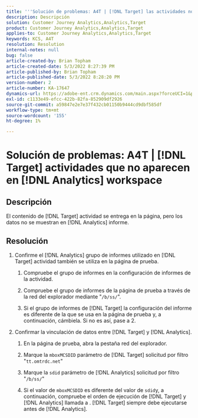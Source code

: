 ```yaml
---
title: '''Solución de problemas: A4T | [!DNL Target] las actividades no aparecen en el espacio de trabajo de Analytics'
description: Descripción
solution: Customer Journey Analytics,Analytics,Target
product: Customer Journey Analytics,Analytics,Target
applies-to: Customer Journey Analytics,Analytics,Target
keywords: KCS, A4T
resolution: Resolution
internal-notes: null
bug: false
article-created-by: Brian Topham
article-created-date: 5/3/2022 8:27:39 PM
article-published-by: Brian Topham
article-published-date: 5/3/2022 8:28:20 PM
version-number: 2
article-number: KA-17647
dynamics-url: https://adobe-ent.crm.dynamics.com/main.aspx?forceUCI=1&pagetype=entityrecord&etn=knowledgearticle&id=fe385676-1fcb-ec11-a7b5-6045bd00db25
exl-id: c1133e49-efcc-422b-82fa-852909df2926
source-git-commit: a59847e2e7e37f432cb01150b9444cd9dbf585df
workflow-type: tm+mt
source-wordcount: '155'
ht-degree: 1%

---
```


# Solución de problemas: A4T | [!DNL Target] actividades que no aparecen en [!DNL Analytics] workspace

## Descripción

El contenido de [!DNL Target] actividad se entrega en la página, pero los datos no se muestran en [!DNL Analytics] informe.

## Resolución

1. Confirme el [!DNL Analytics] grupo de informes utilizado en [!DNL Target] actividad también se utiliza en la página de prueba.

   1. Compruebe el grupo de informes en la configuración de informes de la actividad.

   1. Compruebe el grupo de informes de la página de prueba a través de la red del explorador mediante &quot;`/b/ss/`&quot;.

   1. Si el grupo de informes de [!DNL Target] la configuración del informe es diferente de la que se usa en la página de prueba y, a continuación, cámbiela. Si no es así, pase a 2.

1. Confirmar la vinculación de datos entre [!DNL Target] y [!DNL Analytics].

   1. En la página de prueba, abra la pestaña red del explorador.

   1. Marque la `mboxMCSDID` parámetro de [!DNL Target] solicitud por filtro &quot;`tt.omtrdc.net`&quot;

   1. Marque la `sdid` parámetro de [!DNL Analytics] solicitud por filtro &quot;`/b/ss/`&quot;

   1. Si el valor de `mboxMCSDID` es diferente del valor de `sdid`y, a continuación, compruebe el orden de ejecución de [!DNL Target] y [!DNL Analytics] llamada a . [!DNL Target] siempre debe ejecutarse antes de [!DNL Analytics].

